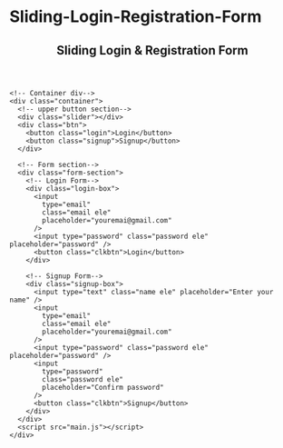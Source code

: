 # Sliding-Login-Registration-Form
<!DOCTYPE html>
<html lang="en">
  <head>
    <meta charset="UTF-8" />
    <meta http-equiv="X-UA-Compatible" content="IE=edge" />
    <meta name="viewport" content="width=device-width, initial-scale=1.0" />
    <title>Sliding Login & Registration Form</title>
    <link rel="stylesheet" href="style.css" />
  </head>
  <body>
    <header>
      <h2 class="title">Sliding Login & Registration Form</h2>
    </header>

    <!-- Container div-->
    <div class="container">
      <!-- upper button section-->
      <div class="slider"></div>
      <div class="btn">
        <button class="login">Login</button>
        <button class="signup">Signup</button>
      </div>

      <!-- Form section-->
      <div class="form-section">
        <!-- Login Form-->
        <div class="login-box">
          <input
            type="email"
            class="email ele"
            placeholder="youremai@gmail.com"
          />
          <input type="password" class="password ele" placeholder="password" />
          <button class="clkbtn">Login</button>
        </div>

        <!-- Signup Form-->
        <div class="signup-box">
          <input type="text" class="name ele" placeholder="Enter your name" />
          <input
            type="email"
            class="email ele"
            placeholder="youremai@gmail.com"
          />
          <input type="password" class="password ele" placeholder="password" />
          <input
            type="password"
            class="password ele"
            placeholder="Confirm password"
          />
          <button class="clkbtn">Signup</button>
        </div>
      </div>
      <script src="main.js"></script>
    </div>
  </body>
</html>
